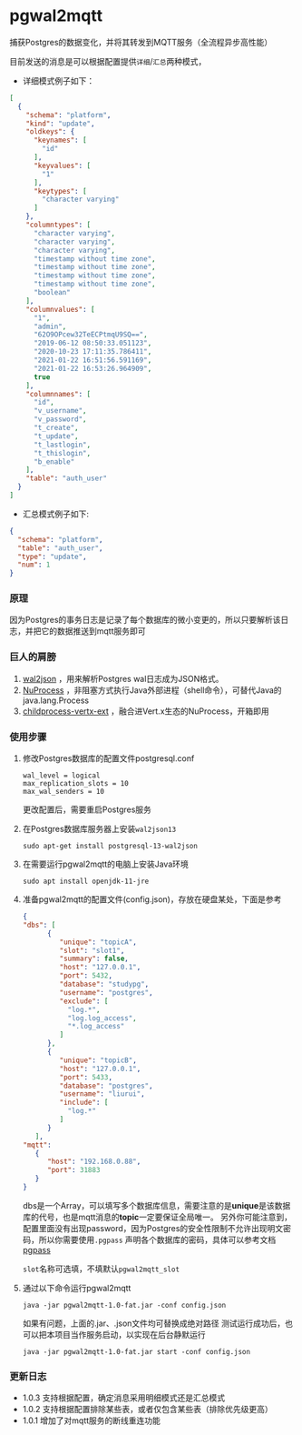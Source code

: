 # pgwal2mqtt

捕获Postgres的数据变化，并将其转发到MQTT服务（全流程异步高性能）

目前发送的消息是可以根据配置提供`详细`/`汇总`两种模式，

* 详细模式例子如下：

```json
[
  {
    "schema": "platform",
    "kind": "update",
    "oldkeys": {
      "keynames": [
        "id"
      ],
      "keyvalues": [
        "1"
      ],
      "keytypes": [
        "character varying"
      ]
    },
    "columntypes": [
      "character varying",
      "character varying",
      "character varying",
      "timestamp without time zone",
      "timestamp without time zone",
      "timestamp without time zone",
      "timestamp without time zone",
      "boolean"
    ],
    "columnvalues": [
      "1",
      "admin",
      "62O9OPcew32TeECPtmqU9SQ==",
      "2019-06-12 08:50:33.051123",
      "2020-10-23 17:11:35.786411",
      "2021-01-22 16:51:56.591169",
      "2021-01-22 16:53:26.964909",
      true
    ],
    "columnnames": [
      "id",
      "v_username",
      "v_password",
      "t_create",
      "t_update",
      "t_lastlogin",
      "t_thislogin",
      "b_enable"
    ],
    "table": "auth_user"
  }
]
```

* 汇总模式例子如下:

```json
{
  "schema": "platform",
  "table": "auth_user",
  "type": "update",
  "num": 1
}
```

### 原理

因为Postgres的事务日志是记录了每个数据库的微小变更的，所以只要解析该日志，并把它的数据推送到mqtt服务即可

### 巨人的肩膀

1. [wal2json](https://github.com/eulerto/wal2json) ，用来解析Postgres wal日志成为JSON格式。
2. [NuProcess](https://github.com/brettwooldridge/NuProcess) ，非阻塞方式执行Java外部进程（shell命令），可替代Java的java.lang.Process
3. [childprocess-vertx-ext](https://github.com/vietj/childprocess-vertx-ext) ，融合进Vert.x生态的NuProcess，开箱即用

### 使用步骤

1. 修改Postgres数据库的配置文件postgresql.conf

    ```shell
    wal_level = logical
    max_replication_slots = 10
    max_wal_senders = 10
    ```
   更改配置后，需要重启Postgres服务

2. 在Postgres数据库服务器上安装`wal2json13`

    ```shell
    sudo apt-get install postgresql-13-wal2json
    ```

3. 在需要运行pgwal2mqtt的电脑上安装Java环境

   ```shell
   sudo apt install openjdk-11-jre
   ```

4. 准备pgwal2mqtt的配置文件(config.json)，存放在硬盘某处，下面是参考

   ```json
   {
   "dbs": [
         {
            "unique": "topicA",
            "slot": "slot1",
            "summary": false,
            "host": "127.0.0.1",
            "port": 5432,
            "database": "studypg",
            "username": "postgres",
            "exclude": [
              "log.*",
              "log.log_access",
              "*.log_access"
            ]
         },
         {
            "unique": "topicB",
            "host": "127.0.0.1",
            "port": 5433,
            "database": "postgres",
            "username": "liurui",
            "include": [
              "log.*"
            ]
         }
      ],
   "mqtt": 
      {
         "host": "192.168.0.88",
         "port": 31883
      }
   }
   ```

   dbs是一个Array，可以填写多个数据库信息，需要注意的是**unique**是该数据库的代号，也是mqtt消息的**topic**一定要保证全局唯一。
   另外你可能注意到，配置里面没有出现password，因为Postgres的安全性限制不允许出现明文密码，所以你需要使用`.pgpass`
   声明各个数据库的密码，具体可以参考文档[pgpass](http://postgres.cn/docs/13/libpq-pgpass.html)

   `slot`名称可选填，不填默认`pgwal2mqtt_slot`

5. 通过以下命令运行pgwal2mqtt

   ```shell
   java -jar pgwal2mqtt-1.0-fat.jar -conf config.json
   ```

   如果有问题，上面的.jar、.json文件均可替换成绝对路径 测试运行成功后，也可以把本项目当作服务启动，以实现在后台静默运行

   ```shell
   java -jar pgwal2mqtt-1.0-fat.jar start -conf config.json
   ```

### 更新日志

* 1.0.3 支持根据配置，确定消息采用明细模式还是汇总模式
* 1.0.2 支持根据配置排除某些表，或者仅包含某些表（排除优先级更高）
* 1.0.1 增加了对mqtt服务的断线重连功能

